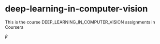 # deep-learning-in-computer-vision
This is the course DEEP_LEARNING_IN_COMPUTER_VISION assignments in Coursera


$\beta$
